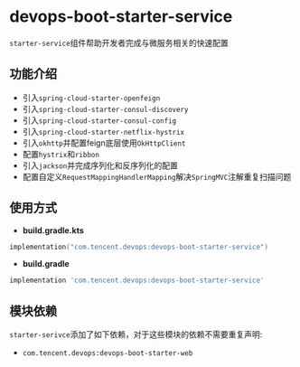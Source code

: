 # devops-boot-starter-service

`starter-service`组件帮助开发者完成与微服务相关的快速配置

## 功能介绍
- 引入`spring-cloud-starter-openfeign`
- 引入`spring-cloud-starter-consul-discovery`
- 引入`spring-cloud-starter-consul-config`
- 引入`spring-cloud-starter-netflix-hystrix`
- 引入`okhttp`并配置feign底层使用`OkHttpClient`
- 配置`hystrix`和`ribbon`
- 引入`jackson`并完成序列化和反序列化的配置
- 配置自定义`RequestMappingHandlerMapping`解决`SpringMVC`注解重复扫描问题


## 使用方式
- **build.gradle.kts**

```kotlin
implementation("com.tencent.devops:devops-boot-starter-service")
```

- **build.gradle**

```groovy
implementation 'com.tencent.devops:devops-boot-starter-service'
```

## 模块依赖
`starter-serivce`添加了如下依赖，对于这些模块的依赖不需要重复声明:
- `com.tencent.devops:devops-boot-starter-web`
